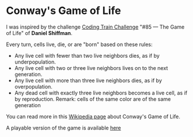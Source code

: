 # Conway's Game of Life

I was inspired by the challenge [Coding Train Challenge](https://thecodingtrain.com/challenges/85-the-game-of-life) "#85 — The Game of Life" of **Daniel Shiffman**.

Every turn, cells live, die, or are "born" based on these rules:

- Any live cell with fewer than two live neighbors dies, as if by underpopulation.
- Any live cell with two or three live neighbors lives on to the next generation.
- Any live cell with more than three live neighbors dies, as if by overpopulation.
- Any dead cell with exactly three live neighbors becomes a live cell, as if by reproduction.
Remark: cells of the same color are of the same generation

You can read more in this [Wikipedia page](https://en.wikipedia.org/wiki/Conway%27s_Game_of_Life) about Conway's Game of Life.

A playable version of the game is available <a href="https://editor.p5js.org/stephane.roncin/full/EVAPcOrd7" _target="p5js-space-invador">here</a>